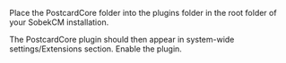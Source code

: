 <p>Place the PostcardCore folder into the plugins folder in the root folder of your SobekCM installation.</p>
<p>The PostcardCore plugin should then appear in system-wide settings/Extensions section. Enable the plugin.</p>
